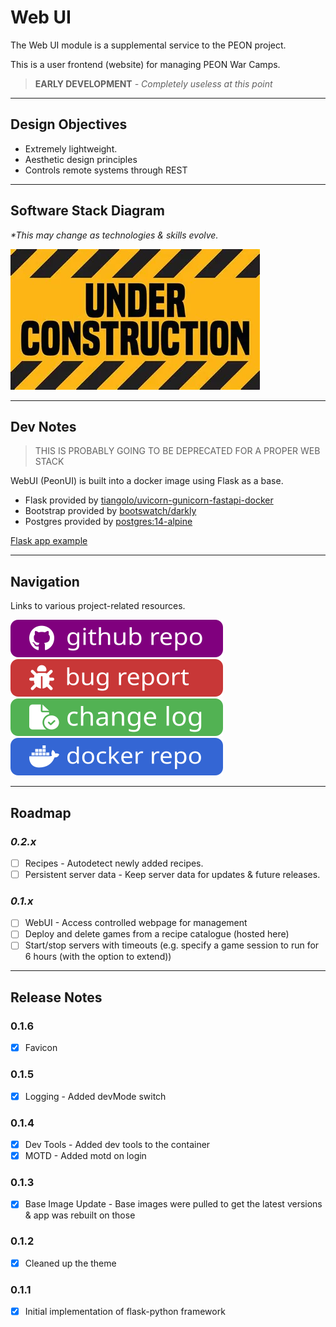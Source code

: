 # Web UI

The Web UI module is a supplemental service to the PEON project.

This is a user frontend (website) for managing PEON War Camps.

> **EARLY DEVELOPMENT**
*- Completely useless at this point*

---

## Design Objectives

- Extremely lightweight.
- Aesthetic design principles
- Controls remote systems through REST

---

## Software Stack Diagram

*\*This may change as technologies & skills evolve.*

![Software Stack](../images/diagrams/diagram_webui.png)

---

## Dev Notes

> THIS IS PROBABLY GOING TO BE DEPRECATED FOR A PROPER WEB STACK

WebUI (PeonUI) is built into a docker image using Flask as a base.

- Flask provided by [tiangolo/uvicorn-gunicorn-fastapi-docker](https://github.com/tiangolo/uvicorn-gunicorn-fastapi-docker)
- Bootstrap provided by [bootswatch/darkly](https://bootswatch.com/darkly/)
- Postgres provided by [postgres:14-alpine](https://hub.docker.com/_/postgres)

[Flask app example](https://ianlondon.github.io/blog/deploy-flask-docker-nginx/)

---

## Navigation

Links to various project-related resources.

[![github](../images/buttons/button_github.svg)](https://github.com/the-peon-project/peon-webui)
[![github](../images/buttons/button_bug.svg)](https://github.com/the-peon-project/peon-webui/issues/new/choose)
[![github](../images/buttons/button_changelog.svg)](../development/04_webui.md#release-notes)
[![github](../images/buttons/button_docker.svg)](https://hub.docker.com/repository/docker/umlatt/peon.webui/general)

---

## Roadmap

### *0.2.x*

- [ ] Recipes - Autodetect newly added recipes.
- [ ] Persistent server data - Keep server data for updates & future releases.

### *0.1.x*

- [ ] WebUI - Access controlled webpage for management
- [ ] Deploy and delete games from a recipe catalogue (hosted here)
- [ ] Start/stop servers with timeouts (e.g. specify a game session to run for 6 hours (with the option to extend))

---

## Release Notes

### 0.1.6

- [x] Favicon

### 0.1.5

- [x] Logging - Added devMode switch

### 0.1.4

- [x] Dev Tools - Added dev tools to the container
- [x] MOTD - Added motd on login

### 0.1.3

- [x] Base Image Update - Base images were pulled to get the latest versions & app was rebuilt on those

### 0.1.2

- [x] Cleaned up the theme

### 0.1.1

- [x] Initial implementation of flask-python framework
